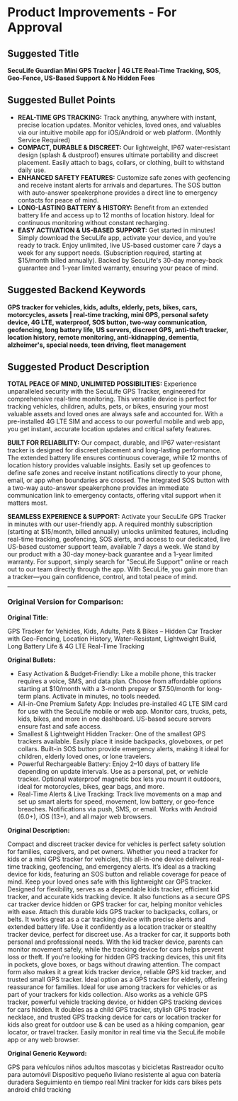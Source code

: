 # Product Improvements - For Approval

## Suggested Title

**SecuLife Guardian Mini GPS Tracker | 4G LTE Real-Time Tracking, SOS, Geo-Fence, US-Based Support & No Hidden Fees**

## Suggested Bullet Points

*   **REAL-TIME GPS TRACKING:** Track anything, anywhere with instant, precise location updates. Monitor vehicles, loved ones, and valuables via our intuitive mobile app for iOS/Android or web platform. (Monthly Service Required)
*   **COMPACT, DURABLE & DISCREET:** Our lightweight, IP67 water-resistant design (splash & dustproof) ensures ultimate portability and discreet placement. Easily attach to bags, collars, or clothing, built to withstand daily use.
*   **ENHANCED SAFETY FEATURES:** Customize safe zones with geofencing and receive instant alerts for arrivals and departures. The SOS button with auto-answer speakerphone provides a direct line to emergency contacts for peace of mind.
*   **LONG-LASTING BATTERY & HISTORY:** Benefit from an extended battery life and access up to 12 months of location history. Ideal for continuous monitoring without constant recharging.
*   **EASY ACTIVATION & US-BASED SUPPORT:** Get started in minutes! Simply download the SecuLife app, activate your device, and you’re ready to track. Enjoy unlimited, live US-based customer care 7 days a week for any support needs. (Subscription required, starting at $15/month billed annually). Backed by SecuLife's 30-day money-back guarantee and 1-year limited warranty, ensuring your peace of mind.


## Suggested Backend Keywords

**GPS tracker for vehicles, kids, adults, elderly, pets, bikes, cars, motorcycles, assets | real-time tracking, mini GPS, personal safety device, 4G LTE, waterproof, SOS button, two-way communication, geofencing, long battery life, US servers, discreet GPS, anti-theft tracker, location history, remote monitoring, anti-kidnapping, dementia, alzheimer's, special needs, teen driving, fleet management**

## Suggested Product Description

**TOTAL PEACE OF MIND, UNLIMITED POSSIBILITIES:** Experience unparalleled security with the SecuLife GPS Tracker, engineered for comprehensive real-time monitoring. This versatile device is perfect for tracking vehicles, children, adults, pets, or bikes, ensuring your most valuable assets and loved ones are always safe and accounted for. With a pre-installed 4G LTE SIM and access to our powerful mobile and web app, you get instant, accurate location updates and critical safety features.

**BUILT FOR RELIABILITY:** Our compact, durable, and IP67 water-resistant tracker is designed for discreet placement and long-lasting performance. The extended battery life ensures continuous coverage, while 12 months of location history provides valuable insights. Easily set up geofences to define safe zones and receive instant notifications directly to your phone, email, or app when boundaries are crossed. The integrated SOS button with a two-way auto-answer speakerphone provides an immediate communication link to emergency contacts, offering vital support when it matters most.

**SEAMLESS EXPERIENCE & SUPPORT:** Activate your SecuLife GPS Tracker in minutes with our user-friendly app. A required monthly subscription (starting at $15/month, billed annually) unlocks unlimited features, including real-time tracking, geofencing, SOS alerts, and access to our dedicated, live US-based customer support team, available 7 days a week. We stand by our product with a 30-day money-back guarantee and a 1-year limited warranty. For support, simply search for "SecuLife Support" online or reach out to our team directly through the app. With SecuLife, you gain more than a tracker—you gain confidence, control, and total peace of mind.


---

### Original Version for Comparison:

**Original Title:**

GPS Tracker for Vehicles, Kids, Adults, Pets & Bikes – Hidden Car Tracker with Geo-Fencing, Location History, Water-Resistant, Lightweight Build, Long Battery Life & 4G LTE Real-Time Tracking

**Original Bullets:**

*   Easy Activation & Budget-Friendly: Like a mobile phone, this tracker requires a voice, SMS, and data plan. Choose from affordable options starting at $10/month with a 3-month prepay or $7.50/month for long-term plans. Activate in minutes, no tools needed.
*   All-in-One Premium Safety App: Includes pre-installed 4G LTE SIM card for use with the SecuLife mobile or web app. Monitor cars, trucks, pets, kids, bikes, and more in one dashboard. US-based secure servers ensure fast and safe access.
*   Smallest & Lightweight Hidden Tracker: One of the smallest GPS trackers available. Easily place it inside backpacks, gloveboxes, or pet collars. Built-in SOS button provide emergency alerts, making it ideal for children, elderly loved ones, or lone travelers.
*   Powerful Rechargeable Battery: Enjoy 2–10 days of battery life depending on update intervals. Use as a personal, pet, or vehicle tracker. Optional waterproof magnetic box lets you mount it outdoors, ideal for motorcycles, bikes, gear bags, and more.
*   Real-Time Alerts & Live Tracking: Track live movements on a map and set up smart alerts for speed, movement, low battery, or geo-fence breaches. Notifications via push, SMS, or email. Works with Android (6.0+), iOS (13+), and all major web browsers.

**Original Description:**

Compact and discreet tracker device for vehicles is perfect safety solution for families, caregivers, and pet owners. Whether you need a tracker for kids or a mini GPS tracker for vehicles, this all-in-one device delivers real-time tracking, geofencing, and emergency alerts. It’s ideal as a tracking device for kids, featuring an SOS button and reliable coverage for peace of mind. Keep your loved ones safe with this lightweight car GPS tracker. Designed for flexibility, serves as a dependable kids tracker, efficient kid tracker, and accurate kids tracking device. It also functions as a secure GPS car tracker device hidden or GPS tracker for car, helping monitor vehicles with ease. Attach this durable kids GPS tracker to backpacks, collars, or belts. It works great as a car tracking device with precise alerts and extended battery life. Use it confidently as a location tracker or stealthy tracker device, perfect for discreet use. As a tracker for car, it supports both personal and professional needs. With the kid tracker device, parents can monitor movement safely, while the tracking device for cars helps prevent loss or theft. If you're looking for hidden GPS tracking devices, this unit fits in pockets, glove boxes, or bags without drawing attention. The compact form also makes it a great kids tracker device, reliable GPS kid tracker, and trusted small GPS tracker. Ideal option as a GPS tracker for elderly, offering reassurance for families. Ideal for use among trackers for vehicles or as part of your trackers for kids collection. Also works as a vehicle GPS tracker, powerful vehicle tracking device, or hidden GPS tracking devices for cars hidden. It doubles as a child GPS tracker, stylish GPS tracker necklace, and trusted GPS tracking device for cars or location tracker for kids also great for outdoor use & can be used as a hiking companion, gear locator, or travel tracker. Easily monitor in real time via the SecuLife mobile app or any web browser.

**Original Generic Keyword:**

GPS para vehículos niños adultos mascotas y bicicletas Rastreador oculto para automóvil Dispositivo pequeño liviano resistente al agua con batería duradera Seguimiento en tiempo real Mini tracker for kids cars bikes pets android child tracking



